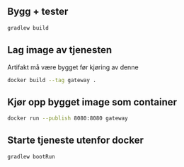 ## Bygg + tester
```Bash
gradlew build
```

## Lag image av tjenesten
Artifakt må være bygget før kjøring av denne
```Bash
docker build --tag gateway .
```

## Kjør opp bygget image som container
```Bash
docker run --publish 8080:8080 gateway
```

## Starte tjeneste utenfor docker
```Bash
gradlew bootRun
```